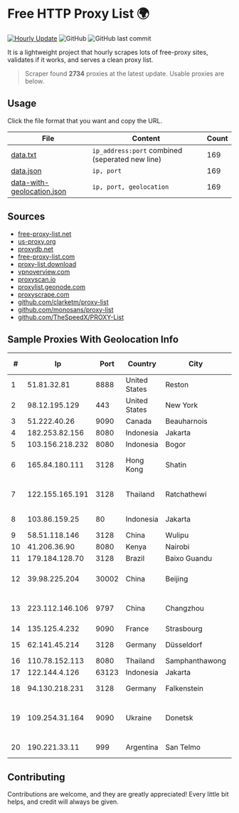 
# Free HTTP Proxy List 🌍

[![Hourly Update](https://github.com/mertguvencli/http-proxy-list/actions/workflows/main.yml/badge.svg?branch=main)](https://github.com/mertguvencli/http-proxy-list/actions/workflows/main.yml)
![GitHub](https://img.shields.io/github/license/mertguvencli/http-proxy-list)
![GitHub last commit](https://img.shields.io/github/last-commit/mertguvencli/http-proxy-list)

It is a lightweight project that hourly scrapes lots of free-proxy sites, validates if it works, and serves a clean proxy list.


> Scraper found **2734** proxies at the latest update. Usable proxies are below.

## Usage

Click the file format that you want and copy the URL.


|File|Content|Count|
|----|-------|-----|
|[data.txt](https://raw.githubusercontent.com/mertguvencli/http-proxy-list/main/proxy-list/data.txt)|`ip_address:port` combined (seperated new line)|169|
|[data.json](https://raw.githubusercontent.com/mertguvencli/http-proxy-list/main/proxy-list/data.json)|`ip, port`|169|
|[data-with-geolocation.json](https://raw.githubusercontent.com/mertguvencli/http-proxy-list/main/proxy-list/data-with-geolocation.json)|`ip, port, geolocation`|169|

## Sources

* [free-proxy-list.net](https://free-proxy-list.net)
* [us-proxy.org](https://www.us-proxy.org)
* [proxydb.net](http://proxydb.net)
* [free-proxy-list.com](https://free-proxy-list.com/?page=&port=&type%5B%5D=http&type%5B%5D=https&up_time=0&search=Search)
* [proxy-list.download](https://www.proxy-list.download/HTTP)
* [vpnoverview.com](https://vpnoverview.com/privacy/anonymous-browsing/free-proxy-servers)
* [proxyscan.io](https://www.proxyscan.io)
* [proxylist.geonode.com](https://proxylist.geonode.com/api/proxy-list?limit=300&page=1&sort_by=lastChecked&sort_type=desc&protocols=http,https)
* [proxyscrape.com](https://api.proxyscrape.com/v2/?request=displayproxies&protocol=http&timeout=10000&country=all&ssl=all&anonymity=all)
* [github.com/clarketm/proxy-list](https://raw.githubusercontent.com/clarketm/proxy-list/master/proxy-list-raw.txt)
* [github.com/monosans/proxy-list](https://raw.githubusercontent.com/monosans/proxy-list/main/proxies/http.txt)
* [github.com/TheSpeedX/PROXY-List](https://raw.githubusercontent.com/TheSpeedX/PROXY-List/master/http.txt)


## Sample Proxies With Geolocation Info

|#|Ip|Port|Country|City|Internet Service Provider|
|-|--|----|-------|----|-------------------------|
|1|51.81.32.81|8888|United States|Reston|OVH SAS|
|2|98.12.195.129|443|United States|New York|Spectrum|
|3|51.222.40.26|9090|Canada|Beauharnois|OVH SAS|
|4|182.253.82.156|8080|Indonesia|Jakarta|BIZNET|
|5|103.156.218.232|8080|Indonesia|Bogor|MYREPUBLIC|
|6|165.84.180.111|3128|Hong Kong|Shatin|Hong Kong Broadband Network Ltd|
|7|122.155.165.191|3128|Thailand|Ratchathewi|CAT Telecom Public Company Limited|
|8|103.86.159.25|80|Indonesia|Jakarta|PT Cyberindo Aditama|
|9|58.51.118.146|3128|China|Wulipu|Chinanet|
|10|41.206.36.90|8080|Kenya|Nairobi|ACCESSKENYA|
|11|179.184.128.70|3128|Brazil|Baixo Guandu|Vivo|
|12|39.98.225.204|30002|China|Beijing|Hangzhou Alibaba Advertising Co|
|13|223.112.146.106|9797|China|Changzhou|China Mobile communications corporation|
|14|135.125.4.232|9090|France|Strasbourg|OVH SAS|
|15|62.141.45.214|3128|Germany|Düsseldorf|myLoc managed IT AG|
|16|110.78.152.113|8080|Thailand|Samphanthawong|CAT-BB|
|17|122.144.4.126|63123|Indonesia|Jakarta|Maxindo|
|18|94.130.218.231|3128|Germany|Falkenstein|Hetzner Online GmbH|
|19|109.254.31.164|9090|Ukraine|Donetsk|Donbass Electronic Communications Ltd.|
|20|190.221.33.11|999|Argentina|San Telmo|AMX Argentina S.A.|



## Contributing

Contributions are welcome, and they are greatly appreciated! Every
little bit helps, and credit will always be given.

